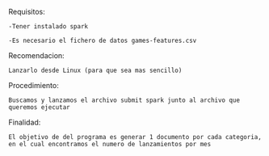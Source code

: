 Requisitos:

    -Tener instalado spark
    
    -Es necesario el fichero de datos games-features.csv
  
Recomendacion:

    Lanzarlo desde Linux (para que sea mas sencillo)

Procedimiento:

    Buscamos y lanzamos el archivo submit spark junto al archivo que queremos ejecutar

Finalidad:

    El objetivo de del programa es generar 1 documento por cada categoria, en el cual encontramos el numero de lanzamientos por mes 
